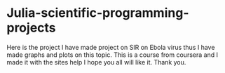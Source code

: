 # Julia-scientific-programming-projects
Here is the project I have made project on SIR on Ebola virus thus I have made graphs and plots on this topic.
This is a course from coursera and I made it with the sites help
I hope you all will like it. 
Thank you.
